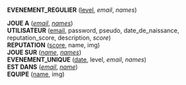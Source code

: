 **EVENEMENT_REGULIER** (<ins>level</ins>, _email_, _names_)  
<!--
**JEUX** (<ins>names</ins>)  
-->
**JOUE A** (<ins>_email_</ins>, <ins>_names_</ins>)  
**UTILISATEUR** (<ins>email</ins>, password, pseudo, date_de_naissance, reputation_score, description, _score_)  
**REPUTATION** (<ins>score</ins>, name, img)  
**JOUE SUR** (<ins>_name_</ins>, <ins>_names_</ins>)  
**EVENEMENT_UNIQUE** (<ins>date</ins>, level, _email_, _names_)  
**EST DANS** (<ins>_email_</ins>, <ins>_name_</ins>)  
**EQUIPE** (<ins>name</ins>, img)